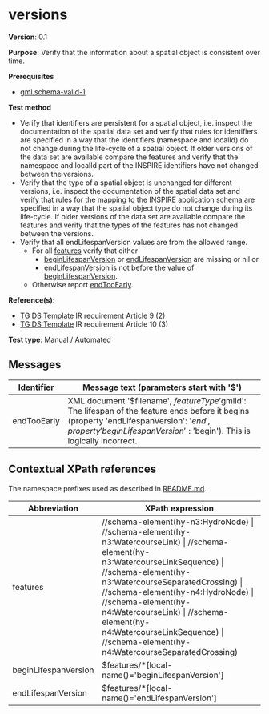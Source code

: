 # versions

**Version**: 0.1

**Purpose**: Verify that the information about a spatial object is consistent over time.

**Prerequisites**

* [gml.schema-valid-1](gml.schema-valid-1.md)

**Test method**

* Verify that identifiers are persistent for a spatial object, i.e. inspect the documentation of the spatial data set and verify that rules for identifiers are specified in a way that the identifiers (namespace and localId) do not change during the life-cycle of a spatial object. If older versions of the data set are available compare the features and verify that the namespace and localId part of the INSPIRE identifiers have not changed between the versions.
* Verify that the type of a spatial object is unchanged for different versions, i.e. inspect the documentation of the spatial data set and verify that rules for the mapping to the INSPIRE application schema are specified in a way that the spatial object type do not change during its life-cycle. If older versions of the data set are available compare the features and verify that the types of the features has not changed between the versions.
* Verify that all endLifespanVersion values are from the allowed range.
  * For all [features](#features) verify that either
    * [beginLifespanVersion](#beginLifespanVersion) or [endLifespanVersion](#endLifespanVersion) are missing or nil or
    * [endLifespanVersion](#endLifespanVersion) is not before the value of [beginLifespanVersion](#beginLifespanVersion).
  * Otherwise report [endTooEarly](#endTooEarly).

**Reference(s)**: 

* [TG DS Template](README.md#ref_TG_DS_tmpl) IR requirement Article 9 (2)
* [TG DS Template](README.md#ref_TG_DS_tmpl) IR requirement Article 10 (3)

**Test type**: Manual / Automated

## Messages

Identifier  |  Message text (parameters start with '$')
---------------------------------------------------------- | -------------------------------------------------------------------------
endTooEarly <a name="endTooEarly"/>  |  XML document '$filename', $featureType '$gmlid': The lifespan of the feature ends before it begins (property 'endLifespanVersion': '$end', property 'beginLifespanVersion': '$begin'). This is logically incorrect.

## Contextual XPath references

The namespace prefixes used as described in [README.md](README.md#namespaces).

Abbreviation                                               |  XPath expression
---------------------------------------------------------- | -------------------------------------------------------------------------
features <a name="features"></a>   | //schema-element(hy-n3:HydroNode) \| //schema-element(hy-n3:WatercourseLink) \| //schema-element(hy-n3:WatercourseLinkSequence) \| //schema-element(hy-n3:WatercourseSeparatedCrossing) \| //schema-element(hy-n4:HydroNode) \| //schema-element(hy-n4:WatercourseLink) \| //schema-element(hy-n4:WatercourseLinkSequence) \| //schema-element(hy-n4:WatercourseSeparatedCrossing)
beginLifespanVersion <a name="beginLifespanVersion"></a>   | $features/\*[local-name()='beginLifespanVersion']
endLifespanVersion <a name="endLifespanVersion"></a>   | $features/\*[local-name()='endLifespanVersion']
